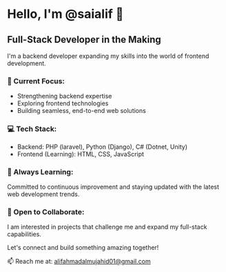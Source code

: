 # Hello, I'm @saialif 👋

## Full-Stack Developer in the Making

I'm a backend developer expanding my skills into the world of frontend development.

### 🔧 Current Focus:
- Strengthening backend expertise
- Exploring frontend technologies
- Building seamless, end-to-end web solutions

### 💻 Tech Stack:
- Backend: PHP (laravel), Python (Django), C# (Dotnet, Unity)
- Frontend (Learning): HTML, CSS, JavaScript
### 🌱 Always Learning:
Committed to continuous improvement and staying updated with the latest web development trends.

### 🤝 Open to Collaborate:
I am interested in projects that challenge me and expand my full-stack capabilities.

Let's connect and build something amazing together!

📫 Reach me at: alifahmadalmujahid01@gmail.com
<!---
saialif/saialif is a ✨ special ✨ repository because its `README.md` (this file) appears on your GitHub profile.
You can click the Preview link to take a look at your changes.
--->
